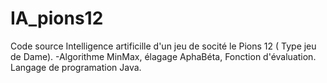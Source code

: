 # IA_pions12
Code source Intelligence artificille d'un jeu de socité le Pions 12 ( Type jeu de Dame).
-Algorithme MinMax, élagage AphaBéta, Fonction d'évaluation.
Langage de programation Java.
